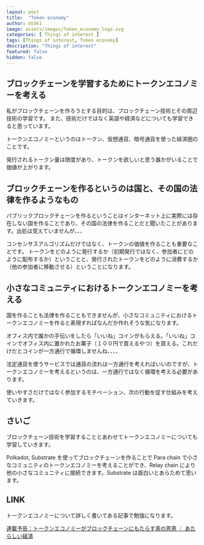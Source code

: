 ```yaml
---
layout: post
title:  "Token economy"
author: mtdk1
image: assets/images/Token_economy_logo.svg
categories: [ Things of interest ]
tags: [Things of interest, Token economy]
description: "Things of interest"
featured: false
hidden: false
---
```


## ブロックチェーンを学習するためにトークンエコノミーを考える

私がブロックチェーンを作ろうとする目的は、ブロックチェーン技術とその周辺技術の学習です。
また、技術だけではなく英語や経済などについても学習できると思っています。

トークンエコノミーというのはトークン、仮想通貨、暗号通貨を使った経済圏のことです。

発行されるトークン量は限度があり、トークンを欲しいと思う誰かがいることで価値が上がります。

## ブロックチェーンを作るというのは国と、その国の法律を作るようなもの

パブリックブロックチェーンを作るということはインターネット上に実際には存在しない国を作ることであり、その国の法律を作ることだと聞いたことがあります。出処は覚えていませんが、、、

コンセンサスアルゴリズムだけではなく、トークンの価値を作ることも重要なことです。
トークンをどのように発行するか（初期発行ではなく、参加者にどのように配布するか）ということと、発行されたトークンをどのように消費するか（他の参加者に移動させる）ということになります。

## 小さなコミュニティにおけるトークンエコノミーを考える

国を作ることも法律を作ることもできませんが、小さなコミュニティにおけるトークンエコノミーを作ると表現すればなんだか作れそうな気になります。

オフィス内で誰かの手伝いをしたら「いいね」コインがもらえる。「いいね」コインでオフィス内に置かれたお菓子（１００円で買えるやつ）を買える。これだけだとコインが一方通行で循環しませんね、、、、

法定通貨を使うサービスでは通貨の流れは一方通行を考えればいいのですが、トークンエコノミーを考えるというのは、一方通行ではなく循環を考える必要があります。

使いやすさだけではなく参加するモチベーション、次の行動を促す仕組みを考えていきます。

## さいご

ブロックチェーン技術を学習することとあわせてトークンエコノミーについても学習していきます。

Polkadot, Substrate を使ってブロックチェーンを作ることで Para chain で小さなコミュニティのトークンエコノミーを考えることができ、Relay chain により他の小さなコミュニティに接続できます。Substrate は面白いとあらためて思います。

## LINK

トークンエコノミーについて詳しく書いてある記事で勉強になります。

[連載予告：トークンエコノミーがブロックチェーンにもたらす真の恩恵 ｜ あたらしい経済](https://www.neweconomy.jp/features/zerokara/25593)